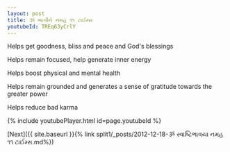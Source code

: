 ```yaml
---
layout: post
title: ૐ ભાગીને નમહ ૧૧ ટાઈમ્સ
youtubeId: TREq63yCrlY
---
```

 
 
Helps get goodness, bliss and peace and God's blessings
 
Helps remain focused, help generate inner energy 
 
Helps boost physical and mental health 
 
Helps remain grounded and generates a sense of gratitude towards the greater power 
 
Helps reduce bad karma
 
 
 
 


{% include youtubePlayer.html id=page.youtubeId %}
 
[Next]({{ site.baseurl }}{% link  split1/_posts/2012-12-18-ૐ સ્વાષ્ટિભાવયા નમહ ૧૧ ટાઈમ્સ.md%})
 
